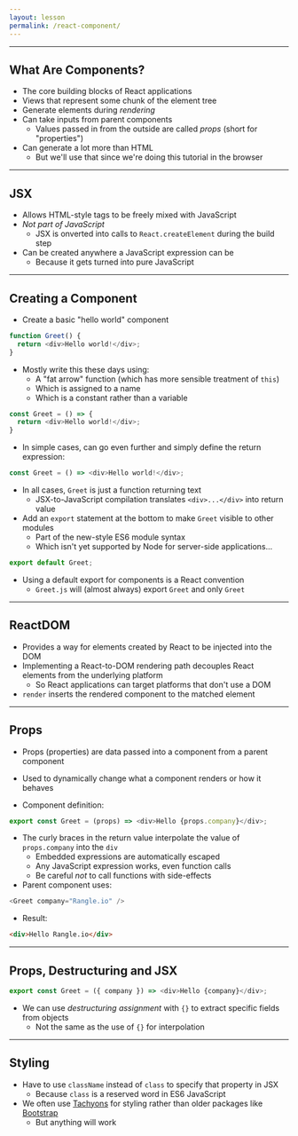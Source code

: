 ```yaml
---
layout: lesson
permalink: /react-component/
---
```


---

## What Are Components?

- The core building blocks of React applications
- Views that represent some chunk of the element tree
- Generate elements during *rendering*
- Can take inputs from parent components
  - Values passed in from the outside are called *props* (short for "properties")
- Can generate a lot more than HTML
  - But we'll use that since we're doing this tutorial in the browser

---

## JSX

- Allows HTML-style tags to be freely mixed with JavaScript
- *Not part of JavaScript*
  - JSX is onverted into calls to `React.createElement` during the build step
- Can be created anywhere a JavaScript expression can be
  - Because it gets turned into pure JavaScript

---

## Creating a Component

- Create a basic "hello world" component

```js
function Greet() {
  return <div>Hello world!</div>;
}
```

- Mostly write this these days using:
  - A "fat arrow" function (which has more sensible treatment of `this`)
  - Which is assigned to a name
  - Which is a constant rather than a variable

```js
const Greet = () => {
  return <div>Hello world!</div>;
}
```

- In simple cases, can go even further and simply define the return expression:

```js
const Greet = () => <div>Hello world!</div>;
```

- In all cases, `Greet` is just a function returning text
  - JSX-to-JavaScript compilation translates `<div>...</div>` into return value
- Add an `export` statement at the bottom to make `Greet` visible to other modules
  - Part of the new-style ES6 module syntax
  - Which isn't yet supported by Node for server-side applications...

```js
export default Greet;
```
- Using a default export for components is a React convention
  - `Greet.js` will (almost always) export `Greet` and only `Greet`

---

## ReactDOM

- Provides a way for elements created by React to be injected into the DOM
- Implementing a React-to-DOM rendering path decouples React elements from the underlying platform
  - So React applications can target platforms that don't use a DOM
- `render` inserts the rendered component to the matched element

---

## Props

- Props (properties) are data passed into a component from a parent component
- Used to dynamically change what a component renders or how it behaves

- Component definition:

```js
export const Greet = (props) => <div>Hello {props.company}</div>;
```

- The curly braces in the return value interpolate the value of `props.company` into the `div`
  - Embedded expressions are automatically escaped
  - Any JavaScript expression works, even function calls
  - Be careful *not* to call functions with side-effects
- Parent component uses:

```js
<Greet company="Rangle.io" />
```

- Result:

```html
<div>Hello Rangle.io</div>
```

---

## Props, Destructuring and JSX

```js
export const Greet = ({ company }) => <div>Hello {company}</div>;
```

- We can use *destructuring assignment* with `{}` to extract specific fields from objects
  - Not the same as the use of `{}` for interpolation

---

## Styling

- Have to use `className` instead of `class` to specify that property in JSX
  - Because `class` is a reserved word in ES6 JavaScript
- We often use [Tachyons](http://tachyons.io/) for styling rather than older packages like [Bootstrap](http://getbootstrap.com/)
  - But anything will work
